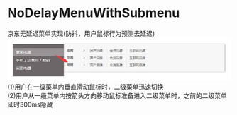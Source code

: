 # NoDelayMenuWithSubmenu
京东无延迟菜单实现(防抖，用户鼠标行为预测去延迟)
![图片](https://github.com/houzisbw/NoDelayMenuWithSubmenu/blob/master/img/1.jpg)
(1)用户在一级菜单内垂直滑动鼠标时，二级菜单迅速切换<br>
(2)用户从一级菜单内按箭头方向移动鼠标准备进入二级菜单时，之前的二级菜单延时300ms隐藏
